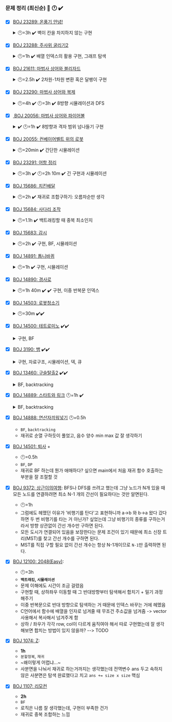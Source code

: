 ### 문제 정리 (최신순) 👀 🕛  ✔️ 

- [x] [BOJ 23289: 온풍기 안녕!](https://www.acmicpc.net/problem/23289)
	<details>
	<summary>🕛=3h ✔️ 벽이 칸을 차지하지 않는 구현</summary>
   
    - `구현`, `시뮬레이션`
	- 👀 문제의 조건을 수식화: 벽이 어떻게 있을 때 바람이 막히는지 
    - 벽 정보를 저장하고 벽인지 검사하는 로직을 생각하는 데 시간이 오래걸림   
      - `bool walls_hori[]` `bool walls_verti[]` 이차원 배열 만들어서 따로 검사
      - 인접한 두 칸이 수직 인접 or 수평 인접인지 판단
      - 인접한 두 칸의 대소 관계를 비교하여 기준 칸의 `walls` 배열의 true/false 체크
      - 수직 인접: walls_hori 검사, 아래 칸이 기준 칸이 됨
      - 수평 인접: walls_verti 검사, 왼쪽 칸이 기준 칸이 됨 
   - 이차원 배열 복사는 웬만하면 vector 쓰지 말 것 -> 왜?, `copy_arr()` 함수 만들어서 value 정확히 복사해주기
   - 인접한 칸들의 update가 동시에 일어날 때 -> `visit` 배열 사용, visit 검사는 아래와 같이
      ```C++
      for(int i=0;i<R;i++){
         for(int j=0;j<C;j++){
            if(visit[i][j]) continue;
            visit[i][j] = true; // 현재 기준이 되는 칸만 방문 체크
            
            for(int d=0;d<4;d++) {
               // 인접 칸 검사
               // ....
               if(visit[nr][nc]) continue; // 인접 칸이 이미 기준 칸으로 사용되었다면 건너 뛰기
               // 현재 기준 칸과의 연산만 이루어진 것이므로 인접 칸은 따로 방문체크 하지 않음
               // ....
      // ....
      ```
								 </details>


- [x] [BOJ 23288: 주사위 굴리기2](https://www.acmicpc.net/problem/23288)
	<details>
	<summary>🕛=1h ✔️ 배열 인덱스의 활용 구현, 그래프 탐색</summary>
    
    - `구현`, `그래프 탐색`, `BFS`, `DFS`, `시뮬레이션`
    - enum 쓸 때 순서 유의 (동 - 남 - 서 - 북)
    - `dice[]` 배열 안의 값 바꿀 때 밀고 당기는 거 헷갈려서 `new_dice[]` 복사해서 사용함 -> 헷갈릴 때는 쉬운 방법으로
    - 이어져 있는 같은 숫자 탐색이라 DFS, BFS 둘 다 사용해도 된다.
	
	</details>

- [x] [BOJ 21611: 마법사 상어와 블리자드](https://www.acmicpc.net/problem/21611)
	<details>
	<summary>🕛=2.5h ✔️ 2차원-1차원 변환 혹은 달팽이 구현</summary>
   
	- 👀 나는 규칙 구하는거 좋아하니까 규칙이 빨리 보이면 구해도 좋고
	- 👀 달팽이 찍기 기본: 1 - 2(col, +1) - 2(row, -1) - 3(col, -1) - 3(row, +1) - 4 - 4 - 5
	- 아예 처음부터 2차원 map -> 1차원 vector로 변환하고 얼음 파편으로 구슬 파괴할 때 index 규칙 구해서 처리
	- [x] 달팽이 순회 복습 
	
	</details>

- [x] [BOJ 23290: 마법사 상어와 복제](https://www.acmicpc.net/problem/23290)
 	<details>
	<summary> 🕛=4h ✔️ 🕛=3h ✔️ 8방향 시뮬레이션과 DFS</summary>

	- 👀 모든 DFS가 visit 검사를 하는 건 아니다.
   - 2차 후기
      ```
      와 진짜.. 한 번 풀었던 건데도 너무 헤맸다. 상어가 갔던 칸 다시 못간다고 왜 단정지었을까? (상,하,상) 가능인데 visit 검사 해버림
      메모리랑 시간은 단축시켰음: shark_move()할 때 전체 배열 복사하지 않고 해당 칸 vector만 복사
      ```
   - `구현`, `시뮬레이션`, `백트래킹`
   - 문제 자체가 어려웠던 건 아닌데
   - c++에서 vector와 배열이 함수 인자로 넘겨질 때 복사되는지 아닌지 헷갈려서 시간을 많이 썼음
   - 2차원 격자에 물고기 정보가 vector<int>로 들어가 있는 3차원 배열 `vector<int> map[5][5]` 사용
   - **vector는 함수 인자로 넘겨질 때 복사됨, 배열은 복사가 아니라 포인터 참조함**
   - `void func(vector<int> map[N][N])` 에서 map은 vector<int> 자료형의 이차원 배열이므로 복사되지 않고 포인터 참조함
   - [x] TODO: shark_move() 로직 개선하기 (재귀함수 내에서 다 처리할 수는 없는지, 원본 배열 복사해서 )
   - [x] DFS (백트래킹) 구현 복습하기
   - `shark_move()` 현재 로직: 제거되는 물고기가 최대가 되는 이동 루트 찾기 ex. (상, 상, 좌) (우, 우, 하) 등
      ```C++
      // 전역 변수
      int max_cnt = -1; // 제거된 물고기 최대 개수
      int route[3]; // 상어 루트
   
      void shark_move(map, r, depth){
         if(depth>=3){
            // max_cnt 업데이트
            // route 업데이트
            // 재귀 종료 
         }
         temp = map;
         // ...
         // for (4방향 dir 반복)
         map[nr][nc].clear(); // 물고기 제거
         shark_move(map);
         map[nr][nc] = temp[nr][nc];
      }
   
      // ......
      int main(){
         // ....
         shark_move();
         // 함수 종료 후 route 정보 가지고 
         // shark 좌표 움직이기
         // 물고기 제거하기
         // 물고기 냄새 남기기
      }
      ```


- [x] [ BOJ 20056: 마법사 상어와 파이어볼](https://www.acmicpc.net/problem/20056)
  <details>
  <summary>✔️ 🕛=1h ✔️ 8방향과 격자 범위 넘나들기 구현</summary>
  
  - 👀 2차원 배열에 vector 넣는 거 구현하기에 나쁘지 않음
  - 👀 방향이 모두 홀수거나 모두 짝수일 때 = 모두 더해서 짝수가 아닌 경우도 있어서 예제 몇 개 해보길!
  - 👀 범위 넘나들 때 해결법
    ```C++
    // 1. while 이용
    while (nr < 1) nr += N; 
    while (nr > N) nr -= N;
		while (nc < 1) nc += N; 
    while (nc > N) nc -= N;
    
    // 2. % N 이용
    // (if문 순서 주의) 1부터 인덱스 시작이므로 nr%N 에서 0나오면 다음 if에서 처리해야 함 
    if(nr > N) nr = nr%N;
    if(nr < 1) nr = N - abs(nr) % N;
    if(nc > N) nc = nc%N;
    if(nc < 1) nc = N - abs(nc) % N;
    ```
  
  </details>
	  
- [x] [BOJ 20055: 컨베이어벨트 위의 로봇](https://www.acmicpc.net/problem/20055)
  <details>
  <summary> 🕛=20min ✔️ 간단한 시뮬레이션 </summary>
  
  - 👀 매번 이동할 때 밀지 말고 올리는 위치, 내리는 위치만 바꿔서 하려고 했는데, 로봇 이동 구현이 어려움...
  - 👀 N이 더 커지면, 인덱스 조절해서 하는 게 훨씬 빠를텐데
 
  </details>
	  
- [x] [BOJ 23291: 어항 정리](https://www.acmicpc.net/problem/23291)
  <details>
  <summary> 🕛=3h ✔️ 🕛=2h 10m ✔️ 긴 구현과 시뮬레이션</summary>
   
   - 👀 90도로 회전할 때 `이전 높이 -> 다음 target`은 맞는데 다음 90도 회전 여부 판단할 때는 `이번 높이`와 `size()-다음 target` 비교해야 함
   - 👀 반복문마다 **바뀌는 것**과 **종료 조건** 꼭 확인하기
   - 문제 과정이 길었지만 구현은 일반적인 편
   - 2차원 배열이 필요했지만 높이가 각각 달라 vector 사용
   - 90도, 180도 회전하고 쌓는 부분에서 역순으로 `vector.push_back()`: 인덱스 설계하는 것이 핵심

  </details>

- [x] [BOJ 15686: 치킨배달](https://www.acmicpc.net/problem/15686)
  <details>
  <summary>🕛=2h ✔️ 재귀로 조합구하기: 오름차순만 생각</summary>
  
   - 👀 비트마스킹은 생각 안해도 될 듯
   - 👀 재귀로 조합 구하기 = 오름차순만 생각: for 인덱스 조절
   - 치킨이 싫어질 뻔 했다. 시간초과 때문에 고생했다.
   - 재귀 (백트래킹)으로 BF 구현 
   - 조합을 재귀로 구현하면 이거랑 비슷한데, 아................
      ```C++
      // s: 이번에 선택한 인덱스
      // selected: 지금까지 선택한 것들
      void recurse(int s, vector<int> selected){
         /// .....
         for(int i = s+1; i<size; i++){ // i를 0부터 돌리는 게 아니라 방금 선택한 것의 다음꺼부터 푸는 게 핵심
            selected.push_back(i);
            recurse(i, selected);
            selected.pop_back(); // 포함 안한 조합도 세야 하므로 까먹지 말 것
         }
      }
      ```
   - selected 배열에 직접 안넣고 방문 체크만 해도 됨 + `비트마스킹` -> 근데 돌려보니까 시간은 비슷한 듯 
  
  </details>

- [X] [BOJ 15684: 사다리 조작](https://www.acmicpc.net/problem/15684)
  <details>
  <summary> 🕛=1.1h ✔️ 백트래킹할 때 중복 최소인지</summary>
   
    - 👀 어떤 정보가 board 한 칸을 차지 하지 않고 사이값을 나타낼 때 인덱스 주의  
    - 정답률보고 식겁했지만, INT_MAX 때문에 컴파일 에러난 거 빼고는 한 번에 맞춤 (사실 이전에 한 번 풀었던 거지만..)
    - `백트래킹`: 모든 경우의 수 구하기 (BF) + 가지치기 (사다리 개수 <= 3)
    - `백트래킹`: 모든 경우의 수를 구하고 있는지, 중복을 최소화하고 있는지. (현재 사다리 verti 이상의 사다리 추가)  

  </details>

- [x] [BOJ 15683: 감시](https://www.acmicpc.net/problem/15683)
  <details>
  <summary>🕛=2h ✔️ 구현, BF, 시뮬레이션</summary>  

  - 👀 잘 짠 것 같은데, 시간이 오래걸렸네...
  - 재귀를 이용한 Brute Force 구현
  - 재귀 함수 인자로 배열을 복사해서 넘겨주려면 vector 사용해야 한다
  - 테스트케이스: 최대, **최소** 값 넣기
  - 상하좌우 인덱스로 방향 나타낼 때 제대로 노트에 적어서 확인하고 코드 짜기

  </details>

- [x] [BOJ 14891: 톱니바퀴](https://www.acmicpc.net/problem/14891)
  <details>
  <summary>🕛=1h ✔️ 구현, 시뮬레이션</summary>

  - 👀 바뀌는 타이밍: 동시 or 순차 생각 잘하기
  - que 쓴거는 잘 생각했는데 동시에 돌아야 돼서 12시방향을 가르키는 인덱스가 마지막에 한 번에 바뀌어야 함.
  - 톱니가 시계방향으로 돌면 인덱스는 반대 방향으로 돌아야 함 
  - index 시계/반시계 방향 돌리기 팁:   
     ```C++
     // N: 배열 길이
     // idx: 현재 idx
     // dir: 돌리고 싶은 방향, 1 or -1
     idx = (N + idx + dir)%N
     // 이렇게 하면 idx>N, idx<0 범위 둘 다 커버 가능
     ```

 </details>
 
- [x] [BOJ 14890: 경사로](https://www.acmicpc.net/problem/14890)
   <details>
   <summary>🕛=1h 40m ✔️ ✔️ 구현, 이중 반복문 인덱스</summary>
   <div>
   
   - 👀 for 문 안의 index가 for 내부에서 변경될 때는 `while(idx<범위)` 사용하기
      ```
      왜냐면 for 돌면서 +1씩 되는 것까지 생각하면서 인덱스 변경하려면 복잡함
      ```
   - 👀 다 짜고 print로 틀린 부분 보려면 어려우니까 main test case 하나 잡고 구현하면서 print 찍기 
   - 높이 차이를 구하려고 cur, prev 위치를 비교, 경사면 설치할 때는 next 변수 사용하면서 뒤로 설치 vs. 앞으로 설치 구현
   - `placed[]`: 일차원 배열에 설치 여부 체크 했는데 일차원이라 대응시키는 게 헷갈린 거 같기도 하고
   - 맨날 이중 반복문으로 검사하고 나서 인덱스 바꿔주는 데서 시간이 너무 오래걸림 --> inner for문에서 사용하는 변수는 복사해서 사용하고, `+=l` or `+=i`와 같이 일관성 있게 해야할 듯
   - row 탐색, col 탐색에 공통적으로 적용할 수 있는 코드 구현
   - ~C++ 연산자 overloading 활용하기~
   
   </div>
   </details>
   
- [x] [BOJ 14503: 로봇청소기](https://www.acmicpc.net/problem/14503) 
   <details>
   <summary>🕛=30m ✔️✔️</summary>
   <div>     
      
   - **DFS + 방향 전환**
   - 네 방향 모두 청소할 수 없을 때 후진하거나 정지 -> `while()`로 네 방향 탐색하고 나와서 `if(네 방향 불가)` 조건을 한 번 더 해줘야 했음
   - 네 방향 탐색 후 갈 곳 없으면 ~~ -> `while` 말고 `for`문으로 4번이라는 거 명확히 해주기
   
   </div>
  </details>
   
- [x] [BOJ 14500: 테트로미노](https://www.acmicpc.net/problem/14500) ✔️✔️
   <details>
   <summary> 구현, BF </summary>
   <div>  
      
   - 이차원 배열 안에서 특정 모양 BF로 찾을 때, board를 90도씩 회전하는 방법 떠올리기
   - 90도 회전 코드 짤 때, `N*M` 이면 `vector<vector<int>>` 쓰는 게 나은 듯함. 
   - row, col 잘 바꿔주기
     ```C++
      // board -> new_board: 90도 회전
      for (int c = 0; c < COL; c++) { // COL = board col 사이즈
         for (int r = 0; r < ROW; r++) { // ROW = board row 사이즈
            new_board[c][ROW - 1 - r] = board[r][c];
         }
      }
     ```
      
   </div>
   </details>
- [x] [BOJ 3190: 뱀](https://www.acmicpc.net/problem/3190) ✔️✔️
   <details> 
   <summary>구현, 자료구조, 시뮬레이션, 덱, 큐 </summary>  
   <div>  
      
   - snake 몸통과 부딪히는지 검사할 때 `body[]` 배열을 for문으로 돌지 않고 `board`에 아예 표시함
   - body 배열이 필요한 건 똑같지만 반복문으로 검사하지 않아서 시간 단축
   - `endf` 플래그로 종료하는 로직도 간단해짐
   - L, D로 왼쪽 오른쪽 방향 전환할 때 dir 바꿔주는 배열은 잘 짠듯
      ```C++
      int L_ni[4] = { 2, 3, 1, 0 }; // Left rotate, next idx(dir)
      int R_ni[4] = { 3, 2, 0 ,1 }; // new dir idx(Right rotate) = R_ni[dir]
      ```
      
   </div>  
   </details>
- [x] [BOJ 13460: 구슬탈출2](https://www.acmicpc.net/problem/13460) ✔️✔️
   <details> 
   <summary>BF, backtracking </summary>  
   <div>  
      
   - 옛날에 어렵게 풀었던 것 치고는 별 게 없다...?  
   - 확실히 dr, dc 배열 만들어서 하는 게 편하다.  
   - RED, BLUE 동시에 들어갈 때, 구슬 위치가 변하지 않았을 때 -> 재귀 return 하기  
   - 굴려서 같은 위치가 되면 -> 뒤에 있던 구슬 한 칸 밀기  
      
   </div>  
   </details>
   
- [x] [BOJ 14889: 스타트와 링크](https://www.acmicpc.net/problem/14889) 🕛=1h ✔️
   <details>
   <summary>BF, backtracking</summary>
   <div>
      
   - 조합 문제인데 순열 구하듯이 하면, 중복이 너무 많음 ex. {1, 2, 3}, {1, 3, 2}, {2, 1, 3} ...
   - 재귀 후 for문 돌 때 현재 위치부터 탐색해서 항상 오름차순 순열만 구하도록 하기
   - 두 팀을 구분해서 중복 찾기는 어떻게 고칠까..?
   ```text
   // 현재는 둘 다 검사
   start = {1, 2, 3}, link = {4, 5, 6}
   start = {4, 5, 6}, link = {1, 2, 3}
   ```
      
   </div>
   </details>
   
- [x] [BOJ 14888: 연산자끼워넣기](https://www.acmicpc.net/problem/14888) 🕛=0.5h
   - `BF`, `backtracking`
   - 재귀로 순열 구하듯이 풀었고, 음수 양수 min max 값 잘 생각하기
   
- [x] [BOJ 14501: 퇴사](https://www.acmicpc.net/problem/14501) +
   - 🕛=0.5h
   - `BF`, `DP`
   - 재귀로 BF 하는데 뭔가 애매하다? 싶으면 main에서 처음 재귀 함수 호출하는 부분을 잘 조절할 것 

	   
- [x] [BOJ 9372: 상근이의여행](https://www.acmicpc.net/problem/9372): BFS나 DFS를 쓰려고 했는데 그냥 노드가 N개 있을 때 모든 노드를 연결하려면 최소 N-1 개의 간선이 필요하다는 것만 알면된다.
   - 🕛=1h
  - 그럼에도 헤맸던 이유가 '비행기를 탄다'고 표현하니까 a->b 와 b->a 왔다 갔다하면 두 번 비행기를 타는 거 아닌가? 싶었는데 그냥 비행기의 종류를 구하는거라서 방향 상관없이 간선 개수만 구하면 된다.
  - 모든 도시가 연결되어 있음을 보장한다는 문제 조건이 있기 때문에 최소 신장 트리(MST)를 찾고 간선 개수를 구하면 된다.
  - MST를 직접 구할 필요 없이 간선 개수는 항상 N-1개이므로 `N-1`만 출력하면 된다.  
   
- [X] [BOJ 12100: 2048(Easy)](https://www.acmicpc.net/problem/12100): 
   - 🕛=3h
   - **`백트래킹`, `시뮬레이션`**
   - 문제 이해에도 시간이 조금 걸렸음
   - 구현할 때, 상하좌우 이동할 때 그 반대방향부터 탐색해서 합치기 + 밀기 과정 해주기
   - 이중 반복문으로 반대 방향으로 탐색하는 거 때문에 인덱스 바꾸는 거에 헤멨음
   - C언어에서 함수에 배열을 인자로 넘겨줄 때 무조건 주소값을 넘겨줌 -> vector 사용해서 복사해서 넘겨주게 함
   - 상하 / 좌우가 각각 row, col이 다르게 움직여야 해서 따로 구현했는데 잘 생각해보면 합치는 방법이 있지 않을까? --> TODO
   
- [x] [BOJ 1074: Z](https://www.acmicpc.net/problem/1074):
   - **1h**
   - `분할정복`, `재귀`
   - ~왜이렇게 어렵냐...~
   - 사분면을 나눠서 재귀로 하는거까지는 생각했는데 전역변수 ans 두고 속하지 않은 사분면은 탐색 완료했다고 치고 `ans += size x size` 핵심

- [x] [BOJ 1107: 리모컨](https://www.acmicpc.net/problem/1107)
   - **2h**
   - `BF`
   - 로직은 나름 잘 생각했는데, 구현이 부족한 건가
   - 재귀로 중복 조합하는 느낌
